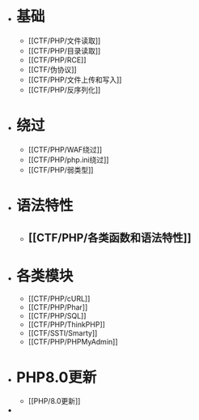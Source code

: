 - # 基础
	- [[CTF/PHP/文件读取]]
	- [[CTF/PHP/目录读取]]
	- [[CTF/PHP/RCE]]
	- [[CTF/伪协议]]
	- [[CTF/PHP/文件上传和写入]]
	- [[CTF/PHP/反序列化]]
- # 绕过
	- [[CTF/PHP/WAF绕过]]
	- [[CTF/PHP/php.ini绕过]]
	- [[CTF/PHP/弱类型]]
- # 语法特性
	- [[CTF/PHP/各类函数和语法特性]]
		-
- # 各类模块
	- [[CTF/PHP/cURL]]
	- [[CTF/PHP/Phar]]
	- [[CTF/PHP/SQL]]
	- [[CTF/PHP/ThinkPHP]]
	- [[CTF/SSTI/Smarty]]
	- [[CTF/PHP/PHPMyAdmin]]
- # PHP8.0更新
	- [[PHP/8.0更新]]
-